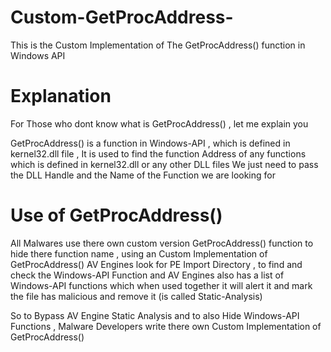 # Custom-GetProcAddress-
This is the Custom Implementation of The GetProcAddress() function in Windows API 

# Explanation
For Those who dont know what is GetProcAddress() , let me explain you

GetProcAddress() is a function in Windows-API , which is defined in kernel32.dll file , 
It is used to find the function Address of any functions which is defined in kernel32.dll or any other DLL files
We just need to pass the DLL Handle and the Name of the Function we are looking for 

# Use of GetProcAddress()
All Malwares use there own custom version GetProcAddress() function to hide there function name , using an Custom Implementation of GetProcAddress()
AV Engines look for PE Import Directory , to find and check the Windows-API Function and AV Engines also has a list of Windows-API functions which when
used together it will alert it and mark the file has malicious and remove it (is called Static-Analysis)

So to Bypass AV Engine Static Analysis and to also Hide Windows-API Functions , Malware Developers write there own Custom Implementation of GetProcAddress()
